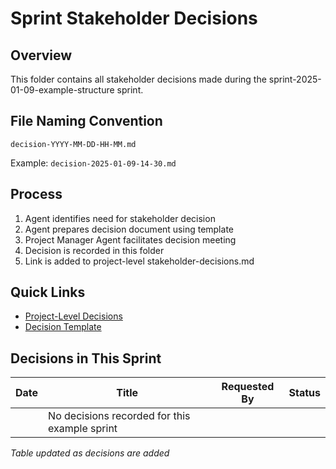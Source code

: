 # Sprint Stakeholder Decisions

## Overview
This folder contains all stakeholder decisions made during the sprint-2025-01-09-example-structure sprint.

## File Naming Convention
`decision-YYYY-MM-DD-HH-MM.md`

Example: `decision-2025-01-09-14-30.md`

## Process
1. Agent identifies need for stakeholder decision
2. Agent prepares decision document using template
3. Project Manager Agent facilitates decision meeting
4. Decision is recorded in this folder
5. Link is added to project-level stakeholder-decisions.md

## Quick Links
- [Project-Level Decisions](../../../stakeholder-decisions.md)
- [Decision Template](../../_templates/stakeholder-decision-template.md)

## Decisions in This Sprint

| Date | Title | Requested By | Status |
|------|-------|--------------|--------|
| | No decisions recorded for this example sprint | | |

*Table updated as decisions are added*